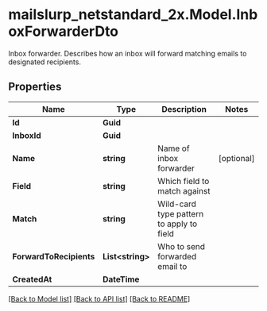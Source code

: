 # mailslurp_netstandard_2x.Model.InboxForwarderDto
Inbox forwarder. Describes how an inbox will forward matching emails to designated recipients.

## Properties

Name | Type | Description | Notes
------------ | ------------- | ------------- | -------------
**Id** | **Guid** |  | 
**InboxId** | **Guid** |  | 
**Name** | **string** | Name of inbox forwarder | [optional] 
**Field** | **string** | Which field to match against | 
**Match** | **string** | Wild-card type pattern to apply to field | 
**ForwardToRecipients** | **List&lt;string&gt;** | Who to send forwarded email to | 
**CreatedAt** | **DateTime** |  | 

[[Back to Model list]](../README#documentation-for-models) [[Back to API list]](../README#documentation-for-api-endpoints) [[Back to README]](../README)


